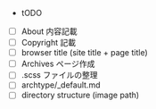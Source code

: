 * tODO
- [ ] About 内容記載
- [ ] Copyright 記載
- [ ] browser title (site title + page title)
- [ ] Archives ページ作成
- [ ] .scss ファイルの整理
- [ ] archtype/_default.md
- [ ] directory structure (image path)
